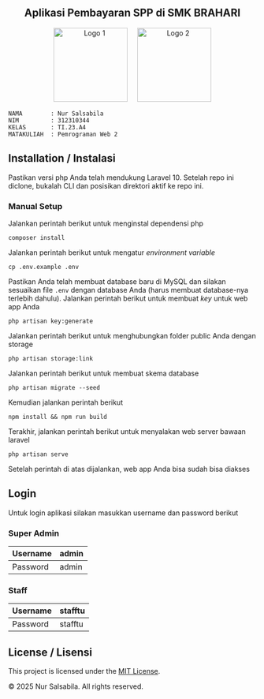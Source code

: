 <h2 style="text-align: center;">Aplikasi Pembayaran SPP di SMK BRAHARI</h2>

<div align="center">
  <img src="https://github.com/user-attachments/assets/57fb1295-ce68-482b-8a73-f9bd5a5608d5" alt="Logo 1" height="150">
  &nbsp;&nbsp;&nbsp;
  <img src="https://github.com/user-attachments/assets/f30eae02-e20b-4e65-9d95-5ac4161de224" alt="Logo 2" height="150">
</div>

```
NAMA        : Nur Salsabila
NIM         : 312310344
KELAS       : TI.23.A4
MATAKULIAH  : Pemrograman Web 2
```

## Installation / Instalasi
Pastikan versi php Anda telah mendukung Laravel 10. Setelah repo ini diclone, bukalah CLI dan posisikan direktori aktif ke repo ini.

### Manual Setup
Jalankan perintah berikut untuk menginstal dependensi php
```
composer install
```
Jalankan perintah berikut untuk mengatur _environment variable_
```
cp .env.example .env
```
Pastikan Anda telah membuat database baru di MySQL dan silakan sesuaikan file `.env` dengan database Anda (harus membuat database-nya terlebih dahulu).
Jalankan perintah berikut untuk membuat _key_ untuk web app Anda
```
php artisan key:generate
```
Jalankan perintah berikut untuk menghubungkan folder public Anda dengan storage
```
php artisan storage:link
```
Jalankan perintah berikut untuk membuat skema database
```
php artisan migrate --seed
```
Kemudian jalankan perintah berikut
```
npm install && npm run build
```
Terakhir, jalankan perintah berikut untuk menyalakan web server bawaan laravel
```
php artisan serve
```
Setelah perintah di atas dijalankan, web app Anda bisa sudah bisa diakses

## Login
Untuk login aplikasi silakan masukkan username dan password berikut

### Super Admin
| Username | admin       |
|----------|-------------|
| Password | admin       |

### Staff
| Username | stafftu     |
|----------|-------------|
| Password | stafftu     |


## License / Lisensi
This project is licensed under the [MIT License](https://opensource.org/licenses/MIT).

© 2025 Nur Salsabila. All rights reserved.
